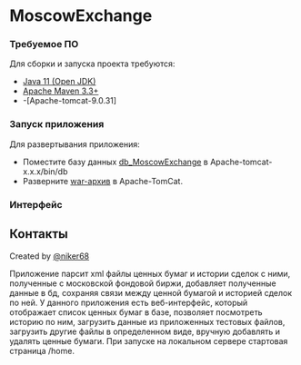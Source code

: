 # MoscowExchange

### Требуемое ПО

Для сборки и запуска проекта требуются:
- [Java 11 (Open JDK)](https://openjdk.java.net/projects/jdk/11/)
- [Apache Maven 3.3+](https://maven.apache.org/)
- -[Apache-tomcat-9.0.31]

### Запуск приложения

Для развертывания приложения:
- Поместите базу данных [db_MoscowExchange](https://github.com/niker68/MoscowExchange/blob/master/db/db_MoscowExchange) в Apache-tomcat-x.x.x/bin/db
- Разверните [war-архив](https://github.com/niker68/MoscowExchange/blob/master/out/artifacts/MoscowExchange/MoscowExchange.war) в Apache-TomCat.

### Интерфейс

  
## Контакты
  Created by [@niker68](mailto:niker68@yandex.ru)

Приложение парсит xml файлы ценных бумаг и истории сделок с ними, полученные с московской фондовой биржи, добавляет полученные данные в бд, сохраняя связи между ценной бумагой и историей сделок по ней.
У данного приложения есть веб-интерфейс, который отображает список ценных бумаг в базе, позволяет посмотреть историю по ним, загрузить данные из приложенных тестовых файлов, загрузить другие файлы в определенном виде, вручную добавлять и удалять ценные бумаги.
При запуске на локальном сервере стартовая страница /home.
